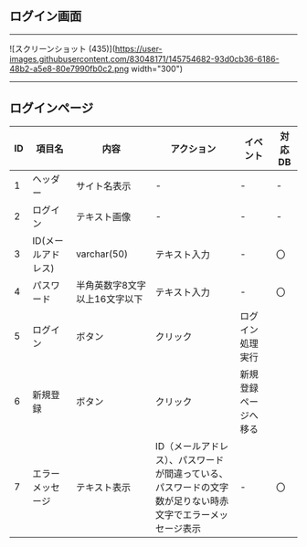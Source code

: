 ## ログイン画面
*****

![スクリーンショット (435)](https://user-images.githubusercontent.com/83048171/145754682-93d0cb36-6186-48b2-a5e8-80e7990fb0c2.png width="300")

*****
## ログインページ
| ID | 項目名 | 内容 | アクション | イベント | 対応DB |
|----|------|-----|-----------|----------|--------|
|1   |ヘッダー|サイト名表示|-|-|-|
|2   |ログイン|テキスト画像|-|-|-|
|3   |ID(メールアドレス)|varchar(50)|テキスト入力|-|〇|
|4   |パスワード|半角英数字8文字以上16文字以下|テキスト入力　|-|〇|
|5   |ログイン|ボタン|クリック|ログイン処理実行||
|6   |新規登録|ボタン|クリック|新規登録ページへ移る||
|7   |エラーメッセージ|テキスト表示|ID（メールアドレス）、パスワードが間違っている、<br>パスワードの文字数が足りない時赤文字でエラーメッセージ表示|-|〇|

